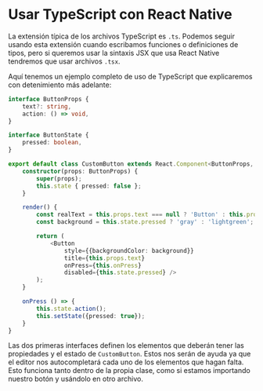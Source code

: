 # Usar TypeScript con React Native

La extensión típica de los archivos TypeScript es `.ts`. Podemos seguir
usando esta extensión cuando escribamos funciones o definiciones de tipos,
pero si queremos usar la sintaxis JSX que usa React Native tendremos que
usar archivos `.tsx`.

Aquí tenemos un ejemplo completo de uso de TypeScript que explicaremos con
detenimiento más adelante:

```typescript
interface ButtonProps {
    text?: string,
    action: () => void,
}

interface ButtonState {
    pressed: boolean,
}

export default class CustomButton extends React.Component<ButtonProps, ButtonState> {
    constructor(props: ButtonProps) {
        super(props);
        this.state { pressed: false };
    }

    render() {
        const realText = this.props.text === null ? 'Button' : this.props.title;
        const background = this.state.pressed ? 'gray' : 'lightgreen';

        return (
            <Button
                style={{backgroundColor: background}}
                title={this.props.text}
                onPress={this.onPress}
                disabled={this.state.pressed} />
        );
    }

    onPress () => {
        this.state.action();
        this.setState({pressed: true});
    }
}
```

Las dos primeras interfaces definen los elementos que deberán tener las
propiedades y el estado de `CustomButton`. Estos nos serán de ayuda ya
que el editor nos autocompletará cada uno de los elementos que hagan falta.
Esto funciona tanto dentro de la propia clase, como si estamos importando
nuestro botón y usándolo en otro archivo.